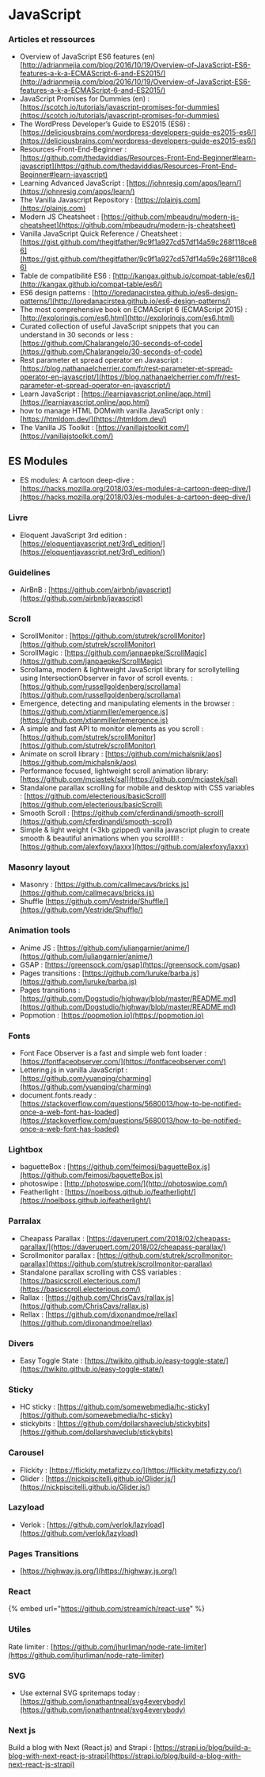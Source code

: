 # JavaScript

### Articles et ressources

* Overview of JavaScript ES6 features (en) [http://adrianmejia.com/blog/2016/10/19/Overview-of-JavaScript-ES6-features-a-k-a-ECMAScript-6-and-ES2015/](http://adrianmejia.com/blog/2016/10/19/Overview-of-JavaScript-ES6-features-a-k-a-ECMAScript-6-and-ES2015/)
* JavaScript Promises for Dummies (en) : [https://scotch.io/tutorials/javascript-promises-for-dummies](https://scotch.io/tutorials/javascript-promises-for-dummies)
* The WordPress Developer’s Guide to ES2015 (ES6) : [https://deliciousbrains.com/wordpress-developers-guide-es2015-es6/](https://deliciousbrains.com/wordpress-developers-guide-es2015-es6/)
* Resources-Front-End-Beginner : [https://github.com/thedaviddias/Resources-Front-End-Beginner#learn-javascript](https://github.com/thedaviddias/Resources-Front-End-Beginner#learn-javascript)
* Learning Advanced JavaScript : [https://johnresig.com/apps/learn/](https://johnresig.com/apps/learn/)
* The Vanilla Javascript Repository : [https://plainjs.com](https://plainjs.com)
* Modern JS Cheatsheet : [https://github.com/mbeaudru/modern-js-cheatsheet](https://github.com/mbeaudru/modern-js-cheatsheet)
* Vanilla JavaScript Quick Reference / Cheatsheet : [https://gist.github.com/thegitfather/9c9f1a927cd57df14a59c268f118ce86](https://gist.github.com/thegitfather/9c9f1a927cd57df14a59c268f118ce86)
* Table de compatibilité ES6 : [http://kangax.github.io/compat-table/es6/](http://kangax.github.io/compat-table/es6/)
* ES6 design patterns : [http://loredanacirstea.github.io/es6-design-patterns/](http://loredanacirstea.github.io/es6-design-patterns/)
* The most comprehensive book on ECMAScript 6 (ECMAScript 2015) : [http://exploringjs.com/es6.html](http://exploringjs.com/es6.html)
* Curated collection of useful JavaScript snippets that you can understand in 30 seconds or less : [https://github.com/Chalarangelo/30-seconds-of-code](https://github.com/Chalarangelo/30-seconds-of-code)
* Rest parameter et spread operator en Javascript : [https://blog.nathanaelcherrier.com/fr/rest-parameter-et-spread-operator-en-javascript/](https://blog.nathanaelcherrier.com/fr/rest-parameter-et-spread-operator-en-javascript/)
* Learn JavaScript : [https://learnjavascript.online/app.html](https://learnjavascript.online/app.html)
* how to manage HTML DOMwith vanilla JavaScript only : [https://htmldom.dev/](https://htmldom.dev/)
* The Vanilla JS Toolkit : [https://vanillajstoolkit.com/](https://vanillajstoolkit.com/)

## ES Modules

* ES modules: A cartoon deep-dive : [https://hacks.mozilla.org/2018/03/es-modules-a-cartoon-deep-dive/](https://hacks.mozilla.org/2018/03/es-modules-a-cartoon-deep-dive/)

### Livre

* Eloquent JavaScript 3rd edition : [https://eloquentjavascript.net/3rd\_edition/](https://eloquentjavascript.net/3rd\_edition/)

### Guidelines

* AirBnB : [https://github.com/airbnb/javascript](https://github.com/airbnb/javascript)

### Scroll

* ScrollMonitor : [https://github.com/stutrek/scrollMonitor](https://github.com/stutrek/scrollMonitor)
* ScrollMagic : [https://github.com/janpaepke/ScrollMagic](https://github.com/janpaepke/ScrollMagic)
* Scrollama, modern & lightweight JavaScript library for scrollytelling using IntersectionObserver in favor of scroll events. : [https://github.com/russellgoldenberg/scrollama](https://github.com/russellgoldenberg/scrollama)
* Emergence, detecting and manipulating elements in the browser : [https://github.com/xtianmiller/emergence.js](https://github.com/xtianmiller/emergence.js)
* A simple and fast API to monitor elements as you scroll : [https://github.com/stutrek/scrollMonitor](https://github.com/stutrek/scrollMonitor)
* Animate on scroll library : [https://github.com/michalsnik/aos](https://github.com/michalsnik/aos)
* Performance focused, lightweight scroll animation library: [https://github.com/mciastek/sal](https://github.com/mciastek/sal)
* Standalone parallax scrolling for mobile and desktop with CSS variables : [https://github.com/electerious/basicScroll](https://github.com/electerious/basicScroll)
* Smooth Scroll : [https://github.com/cferdinandi/smooth-scroll](https://github.com/cferdinandi/smooth-scroll)
* Simple & light weight (<3kb gzipped) vanilla javascript plugin to create smooth & beautiful animations when you scrolllll!  : [https://github.com/alexfoxy/laxxx](https://github.com/alexfoxy/laxxx)

### Masonry layout

* Masonry : [https://github.com/callmecavs/bricks.js](https://github.com/callmecavs/bricks.js)
* Shuffle [https://github.com/Vestride/Shuffle/](https://github.com/Vestride/Shuffle/)

### Animation tools

* Anime JS : [https://github.com/juliangarnier/anime/](https://github.com/juliangarnier/anime/)
* GSAP : [https://greensock.com/gsap](https://greensock.com/gsap)
* Pages transitions : [https://github.com/luruke/barba.js](https://github.com/luruke/barba.js)
* Pages transitions : [https://github.com/Dogstudio/highway/blob/master/README.md](https://github.com/Dogstudio/highway/blob/master/README.md)
* Popmotion : [https://popmotion.io](https://popmotion.io)

### Fonts

* Font Face Observer is a fast and simple web font loader : [https://fontfaceobserver.com/](https://fontfaceobserver.com/)
* Lettering.js in vanilla JavaScript : [https://github.com/yuanqing/charming](https://github.com/yuanqing/charming)
* document.fonts.ready : [https://stackoverflow.com/questions/5680013/how-to-be-notified-once-a-web-font-has-loaded](https://stackoverflow.com/questions/5680013/how-to-be-notified-once-a-web-font-has-loaded)

### Lightbox

* baguetteBox : [https://github.com/feimosi/baguetteBox.js](https://github.com/feimosi/baguetteBox.js)
* photoswipe : [http://photoswipe.com/](http://photoswipe.com/)
* Featherlight : [https://noelboss.github.io/featherlight/](https://noelboss.github.io/featherlight/)

### Parralax

* Cheapass Parallax : [https://daverupert.com/2018/02/cheapass-parallax/](https://daverupert.com/2018/02/cheapass-parallax/)
* Scrollmonitor parallax : [https://github.com/stutrek/scrollmonitor-parallax](https://github.com/stutrek/scrollmonitor-parallax)
* Standalone parallax scrolling with CSS variables : [https://basicscroll.electerious.com/](https://basicscroll.electerious.com/)
* Rallax : [https://github.com/ChrisCavs/rallax.js](https://github.com/ChrisCavs/rallax.js)
* Rellax : [https://github.com/dixonandmoe/rellax](https://github.com/dixonandmoe/rellax)

### Divers

* Easy Toggle State : [https://twikito.github.io/easy-toggle-state/](https://twikito.github.io/easy-toggle-state/)

### Sticky

* HC sticky : [https://github.com/somewebmedia/hc-sticky](https://github.com/somewebmedia/hc-sticky)
* stickybits : [https://github.com/dollarshaveclub/stickybits](https://github.com/dollarshaveclub/stickybits)

### Carousel

* Flickity : [https://flickity.metafizzy.co/](https://flickity.metafizzy.co/)
* Glider : [https://nickpiscitelli.github.io/Glider.js/](https://nickpiscitelli.github.io/Glider.js/)

### Lazyload

* Verlok : [https://github.com/verlok/lazyload](https://github.com/verlok/lazyload)

### Pages Transitions

* [https://highway.js.org/](https://highway.js.org/)

### React

{% embed url="https://github.com/streamich/react-use" %}

### Utiles

Rate limiter : [https://github.com/jhurliman/node-rate-limiter](https://github.com/jhurliman/node-rate-limiter)

### SVG

* Use external SVG spritemaps today : [https://github.com/jonathantneal/svg4everybody](https://github.com/jonathantneal/svg4everybody)

### Next js

Build a blog with Next (React.js) and Strapi : [https://strapi.io/blog/build-a-blog-with-next-react-js-strapi](https://strapi.io/blog/build-a-blog-with-next-react-js-strapi)
